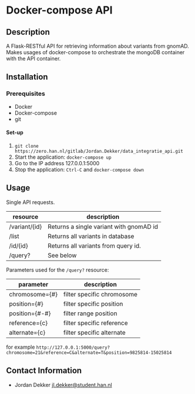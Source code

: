 # Docker-compose API
  
## Description
A Flask-RESTful API for retrieving information about variants from gnomAD. Makes usages of docker-compose to orchestrate the mongoDB container with the API container.

## Installation 

### Prerequisites
* Docker
* Docker-compose
* git

#### Set-up
1. `git clone https://zero.han.nl/gitlab/Jordan.Dekker/data_integratie_api.git`
2.  Start the application: `docker-compose up`
3.  Go to the IP address 127.0.0.1:5000
4.  Stop the application: `Ctrl-C` and `docker-compose down`


## Usage
Single API requests.

| resource      | description                             |
|---------------|-----------------------------------------|
| /variant/{id} | Returns a single variant with gnomAD id |
| /list         | Returns all variants in database        |
| /id/{id}      | Returns all variants from query id.     |
| /query?       | See below                               |


Parameters used for the `/query?` resource:

| parameter      | description                |
|----------------|----------------------------|
| chromosome={#} | filter specific chromosome |
| position={#}   | filter specific position   |
| position={#-#} | filter range position      |
| reference={c}  | filter specific reference  |
| alternate={c}  | filter specific alternate  |

for example `http://127.0.0.1:5000/query?chromosome=21&reference=C&alternate=T&position=9825814-15025814`


## Contact Information
*  Jordan Dekker jl.dekker@student.han.nl
